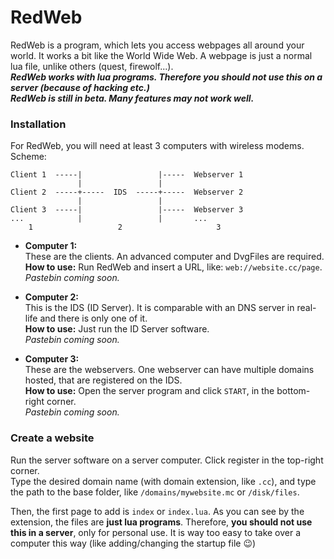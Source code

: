 # RedWeb
RedWeb is a program, which lets you access webpages all around your world. It works a bit like the World Wide Web. A webpage is just a normal lua file, unlike others (quest, firewolf...).  
***RedWeb works with lua programs. Therefore you should not use this on a server (because of hacking etc.)***  
***RedWeb is still in beta. Many features may not work well.***

### Installation
For RedWeb, you will need at least 3 computers with wireless modems.  
Scheme:
```
Client 1  -----|                 |-----  Webserver 1
               |                 |
Client 2  -----+-----  IDS  -----+-----  Webserver 2
               |                 |
Client 3  -----|                 |-----  Webserver 3
...            |                 |       ...
    1                   2                     3
```

- **Computer 1:**  
  These are the clients. An advanced computer and DvgFiles are required.  
  **How to use:** Run RedWeb and insert a URL, like: `web://website.cc/page`.  
  *Pastebin coming soon.*

- **Computer 2:**  
  This is the IDS (ID Server). It is comparable with an DNS server in real-life and there is only one of it.  
  **How to use:** Just run the ID Server software.  
  *Pastebin coming soon.*

- **Computer 3:**  
  These are the webservers. One webserver can have multiple domains hosted, that are registered on the IDS.  
  **How to use:** Open the server program and click `START`, in the bottom-right corner.  
  *Pastebin coming soon.*

### Create a website
Run the server software on a server computer. Click register in the top-right corner.  
Type the desired domain name (with domain extension, like `.cc`), and type the path to the base folder, like `/domains/mywebsite.mc` or `/disk/files`.

Then, the first page to add is `index` or `index.lua`. As you can see by the extension, the files are **just lua programs**. Therefore, **you should not use this in a server**, only for personal use. It is way too easy to take over a computer this way (like adding/changing the startup file :wink:)
